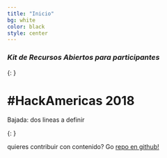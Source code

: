```yaml
---
title: "Inicio"
bg: white
color: black
style: center
---
```


### *Kit de Recursos Abiertos para participantes*
{: }

 <span class="fa-stack subtlecircle" style="font-size:100px; visibility: hidden; background:rgba(255,166,0,0.1)">
  <i class="fa fa-circle fa-stack-2x text-white"></i>
  <i class="fa fa-bicycle fa-stack-1x text-orange"></i>
</span>

# #HackAmericas 2018
Bajada: dos lineas a definir

{: }

quieres contribuir con contenido? Go [repo en github!](https://github.com/t413/SinglePaged)

<!---<span id="forkongithub">
  <a href="{{ site.source_link }}" class="bg-blue">
    Fork me on GitHub
  </a>
</span>-->
